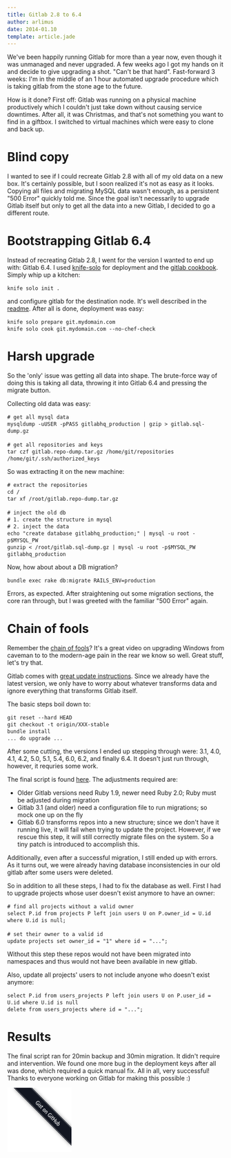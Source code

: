 ```yaml
---
title: Gitlab 2.8 to 6.4
author: arlimus
date: 2014-01.10
template: article.jade
---
```


We've been happily running Gitlab for more than a year now, even though it was unmanaged and never upgraded. A few weeks ago I got my hands on it and decide to give upgrading a shot. "Can't be that hard". Fast-forward 3 weeks: I'm in the middle of an 1 hour automated upgrade procedure which is taking gitlab from the stone age to the future.

<span class="more"></span>

How is it done? First off: Gitlab was running on a physical machine productively which I couldn't just take down without causing service downtimes. After all, it was Christmas, and that's not something you want to find in a giftbox. I switched to virtual machines which were easy to clone and back up.

# Blind copy

I wanted to see if I could recreate Gitlab 2.8 with all of my old data on a new box. It's certainly possible, but I soon realized it's not as easy as it looks. Copying all files and migrating MySQL data wasn't enough, as a persistent "500 Error" quickly told me. Since the goal isn't necessarily to upgrade Gitlab itself but only to get all the data into a new Gitlab, I decided to go a different route.

# Bootstrapping Gitlab 6.4

Instead of recreating Gitlab 2.8, I went for the version I wanted to end up with: Gitlab 6.4. I used [knife-solo](https://github.com/matschaffer/knife-solo) for deployment and the [gitlab cookbook](https://github.com/ogom/cookbook-gitlab). Simply whip up a kitchen:

    knife solo init .

and configure gitlab for the destination node. It's well described in the [readme](https://github.com/ogom/cookbook-gitlab/blob/master/README.md#usage). After all is done, deployment was easy:

    knife solo prepare git.mydomain.com
    knife solo cook git.mydomain.com --no-chef-check

# Harsh upgrade

So the 'only' issue was getting all data into shape. The brute-force way of doing this is taking all data, throwing it into Gitlab 6.4 and pressing the migrate button.

Collecting old data was easy:

    # get all mysql data
    mysqldump -uUSER -pPASS gitlabhq_production | gzip > gitlab.sql-dump.gz

    # get all repositories and keys
    tar czf gitlab.repo-dump.tar.gz /home/git/repositories /home/git/.ssh/authorized_keys

So was extracting it on the new machine:

    # extract the repositories
    cd /
    tar xf /root/gitlab.repo-dump.tar.gz

    # inject the old db
    # 1. create the structure in mysql
    # 2. inject the data
    echo "create database gitlabhq_production;" | mysql -u root -p$MYSQL_PW
    gunzip < /root/gitlab.sql-dump.gz | mysql -u root -p$MYSQL_PW gitlabhq_production

Now, how about about a DB migration?

    bundle exec rake db:migrate RAILS_ENV=production

Errors, as expected. After straightening out some migration sections, the core ran through, but I was greeted with the familiar "500 Error" again.

# Chain of fools

Remember the [chain of fools](http://www.youtube.com/watch?v=vPnehDhGa14)? It's a great video on upgrading Windows from caveman to to the modern-age  pain in the rear we know so well. Great stuff, let's try that.

Gitlab comes with [great update instructions](https://github.com/gitlabhq/gitlabhq/tree/master/doc/update). Since we already have the latest version, we only have to worry about whatever transforms data and ignore everything that transforms Gitlab itself.

The basic steps boil down to:

    git reset --hard HEAD
    git checkout -t origin/XXX-stable
    bundle install
    ... do upgrade ...

After some cutting, the versions I ended up stepping through were: 3.1, 4.0, 4.1, 4.2, 5.0, 5.1, 5.4, 6.0, 6.2, and finally 6.4. It doesn't just run through, however, it requries some work. 

The final script is found [here](https://gist.github.com/arlimus/8365108). The adjustments required are:

* Older Gitlab versions need Ruby 1.9, newer need Ruby 2.0; Ruby must be adjusted during migration
* Gitlab 3.1 (and older) need a configuration file to run migrations; so mock one up on the fly
* Gitlab 6.0 transforms repos into a new structure; since we don't have it running live, it will fail when trying to update the project. However, if we rescue this step, it will still correctly migrate files on the system. So a tiny patch is introduced to accomplish this.

Additionally, even after a successful migration, I still ended up with errors. As it turns out, we were already having database inconsistencies in our old gitlab after some users were deleted. 

So in addition to all these steps, I had to fix the database as well. First I had to upgrade projects whose user doesn't exist anymore to have an owner:

    # find all projects without a valid owner
    select P.id from projects P left join users U on P.owner_id = U.id where U.id is null;

    # set their owner to a valid id
    update projects set owner_id = "1" where id = "...";

Without this step these repos would not have been migrated into namespaces and thus would not have been available in new gitlab.

Also, update all projects' users to not include anyone who doesn't exist anymore:

    select P.id from users_projects P left join users U on P.user_id = U.id where U.id is null
    delete from users_projects where id = "...";


# Results

The final script ran for 20min backup and 30min migration. It didn't require and intervention. We found one more bug in the deployment keys after all was done, which required a quick manual fix. All in all, very successful! Thanks to everyone working on Gitlab for making this possible :)

<a href="https://gist.github.com/arlimus/8365108"><img id="gist-ribbon" src="/css/gistbanner.png" alt="Gist on GitHub"></a>
